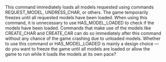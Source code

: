 This command immediately loads all models requested using commands REQUEST_MODEL, UNDRESS_CHAR, or others. The game temporarily freezes until all requested models have been loaded. When using this command, it is unnecessary to use HAS_MODEL_LOADED to check if the models have been loaded. Commands that make use of the models like CREATE_CHAR and CREATE_CAR can do so immediately after this command without any chance of the game crashing due to unloaded models. Whether to use this command or HAS_MODEL_LOADED is mainly a design choice &mdash; do you want to freeze the game until all models are loaded or allow the game to run while it loads the models at its own pace?
